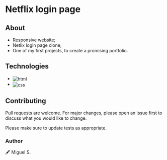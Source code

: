 # Netflix login page


## About 
* Responsive website;
* Netlix login page clone;
* One of my first projects, to create a promising portfolio.

## Technologies

* <img alt="html" src="https://img.shields.io/badge/HTML5-E34F26?style=for-the-badge&logo=html5&logoColor=white" align="center">
* <img alt="css" src="https://img.shields.io/badge/CSS3-1572B6?style=for-the-badge&logo=css3&logoColor=white" align="center">

## Contributing

Pull requests are welcome. For major changes, please open an issue first
to discuss what you would like to change.

Please make sure to update tests as appropriate.

### Author
🖋 Miguel S.
